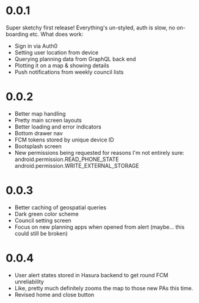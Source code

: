 # 0.0.1

Super sketchy first release!
Everything's un-styled, auth is slow, no on-boarding etc. What does work:

- Sign in via Auth0
- Setting user location from device
- Querying planning data from GraphQL back end
- Plotting it on a map & showing details
- Push notifications from weekly council lists

# 0.0.2

- Better map handling
- Pretty main screen layouts
- Better loading and error indicators
- Bottom drawer nav
- FCM tokens stored by unique device ID
- Bootsplash screen
- New permissions being requested for reasons I'm not entirely sure:
  android.permission.READ_PHONE_STATE android.permission.WRITE_EXTERNAL_STORAGE

# 0.0.3

- Better caching of geospatial queries
- Dark green color scheme
- Council setting screen
- Focus on new planning apps when opened from alert (maybe... this could still be broken)

# 0.0.4

- User alert states stored in Hasura backend to get round FCM unreliability
- Like, pretty much definitely zooms the map to those new PAs this time.
- Revised home and close button
